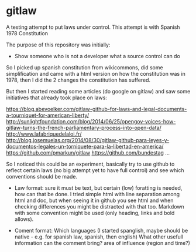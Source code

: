 # gitlaw
A testing attempt to put laws under control. This attempt is with Spanish 1978 Constitution

The purpose of this repository was initially:
* Show someone who is not a developer what a source control can do

So I picked up spanish constitution from wikicommons, did some simplification and came with a html version on how the constitution
was in 1978, then I did the 2 changes the constitution has suffered.

But then I started reading some articles (do google on gitlaw) and saw some initiatives that already took place on laws:

https://blog.abevoelker.com/gitlaw-github-for-laws-and-legal-documents-a-tourniquet-for-american-liberty/
http://sunlightfoundation.com/blog/2014/06/25/opengov-voices-how-gitlaw-turns-the-french-parliamentary-process-into-open-data/
http://www.lafabriquedelaloi.fr/
http://blog.josemuelas.org/2014/08/30/gitlaw-github-para-leyes-y-documentos-legales-un-torniquete-para-la-libertad-en-america/
https://github.com/pmarkun/gitlaw
https://github.com/bundestag
...

So I noticed this could be an experiment, basically try to use github to reflect certain laws (no big attempt yet to have full control)
and see which conventions should be made.

- Law format: sure it must be text, but certain (low) foratting is needed, how can that be done. I tried simple html with line
separation among html and doc, but when seeing it in github you see html and when checking differences you might be distracted
with that too. Markdown with some convention might be used (only heading, links and bold allows).

- Coment format: Which languages (I started spanglish, maybe should be native - e.g. for spanish law, spanish, then english)
What other usefull information can the comment bring? area of influence (region and time?)







